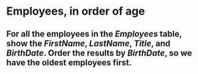 # Employees, in order of age

## For all the employees in the *Employees* table, show the *FirstName*, *LastName*, *Title*, and *BirthDate*. Order the results by *BirthDate*, so we have the oldest employees first.